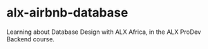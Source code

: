 # alx-airbnb-database
Learning about Database Design with ALX Africa, in the ALX ProDev Backend course.
